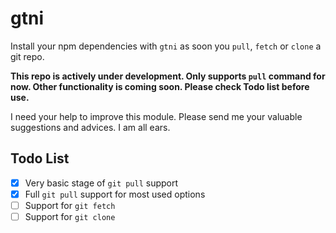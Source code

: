 gtni
====
Install your npm dependencies with `gtni` as soon you `pull`, `fetch` or `clone` a git repo.

**This repo is actively under development. Only supports `pull` command for now.
Other functionality is coming soon. Please check Todo list before use.**

I need your help to improve this module. Please send me your valuable suggestions and advices. I am all ears.

Todo List
---------
- [x] Very basic stage of `git pull` support
- [x] Full `git pull` support for most used options
- [ ] Support for `git fetch`
- [ ] Support for `git clone`
